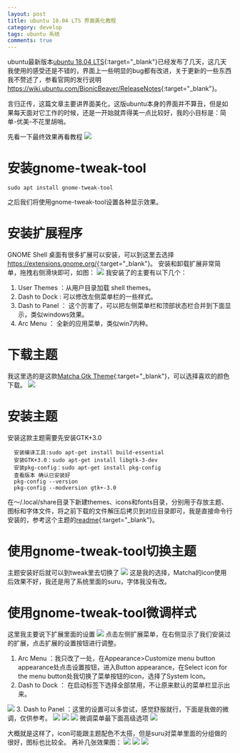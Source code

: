 ```yaml
---
layout: post
title: ubuntu 18.04 LTS 界面美化教程
category: develop
tags: ubuntu 系统
comments: true
---
```


ubuntu最新版本[ubuntu 18.04 LTS](https://www.ubuntu.com/download/desktop){:target="_blank"}已经发布了几天，这几天我使用的感受还是不错的，界面上一些明显的bug都有改进，关于更新的一些东西我不赘述了，参看官网的发行说明<https://wiki.ubuntu.com/BionicBeaver/ReleaseNotes>{:target="_blank"}。

言归正传，这篇文章主要讲界面美化，这版ubuntu本身的界面并不算丑，但是如果每天面对它工作的时候，还是一开始就弄得美一点比较好，我的小目标是：简单-优美-不花里胡哨。<!-- more -->

先看一下最终效果再看教程
![](https://ws1.sinaimg.cn/large/7bb8bd97gy1fu6o4aw7osj211y0lcb29.jpg)

# 安装gnome-tweak-tool

```shell
sudo apt install gnome-tweak-tool
```

之后我们将使用gnome-tweak-tool设置各种显示效果。

# 安装扩展程序

GNOME Shell 桌面有很多扩展可以安装，可以到这里去选择<https://extensions.gnome.org/>{:target="_blank"}。
安装和卸载扩展非常简单，拖拽右侧滑块即可，如图：
![](https://ws1.sinaimg.cn/large/7bb8bd97gy1fu6o5tveq0g20id060t94.gif)
我安装了的主要有以下几个：

1. User Themes ：从用户目录加载 shell themes。
2. Dash to Dock : 可以修改左侧菜单栏的一些样式。
3. Dash to Panel ： 这个厉害了，可以把左侧菜单栏和顶部状态栏合并到下面显示，类似windows效果。
4. Arc Menu ： 全新的应用菜单，类似win7内种。

# 下载主题

我这里选的是这款[Matcha Gtk Theme](https://www.gnome-look.org/p/1187179/){:target="_blank"}，可以选择喜欢的颜色下载。
![](https://ws1.sinaimg.cn/large/7bb8bd97gy1fu6o6ru9zwj20nw0f9mzb.jpg)

# 安装主题

安装这款主题需要先安装GTK+3.0

```shell
  安装编译工具:sudo apt-get install build-essential
  安装GTK+3.0：sudo apt-get install libgtk-3-dev
  安装pkg-config：sudo apt-get install pkg-config
  查看版本 确认已安装好
  pkg-config --version
  pkg-config --modversion gtk+-3.0
```

在～/.local/share目录下新建themes、icons和fonts目录，分别用于存放主题、图标和字体文件，将之前下载的文件解压后拷贝到对应目录即可，我是直接命令行安装的，参考这个主题的[readme](https://github.com/vinceliuice/matcha){:target="_blank"}。

# 使用gnome-tweak-tool切换主题

主题安装好后就可以到tweak里去切换了
![](https://ws1.sinaimg.cn/large/7bb8bd97gy1fu6o7q76j2j20jg0dvjsb.jpg)
这是我的选择，Matcha的icon使用后效果不好，我还是用了系统里面的suru，字体我没有改。

# 使用gnome-tweak-tool微调样式

这里我主要说下扩展里面的设置
![](https://ws1.sinaimg.cn/large/7bb8bd97gy1fu6o8bvg93j20jg0dvmyp.jpg)
点击左侧扩展菜单，在右侧显示了我们安装过的扩展，点击扩展的设置按钮进行调整。

1. Arc Menu ：我只改了一处，在Appearance>Customize menu button appearance处点击设置按钮，进入Button appearance，在Select icon for the menu button处我切换了菜单按钮的icon，选择了System Icon。
2. Dash to Dock ： 在启动标签下选择全部禁用，不让原来默认的菜单栏显示出来。

![](https://ws1.sinaimg.cn/large/7bb8bd97gy1fzl6fbdjb1j20h20cgab4.jpg)
3. Dash to Panel ：这里的设置可以多尝试，感觉舒服就行，下面是我做的微调，仅供参考。
![](https://ws1.sinaimg.cn/large/7bb8bd97gy1fu6o934x6sj20go0j6gmv.jpg)
![](https://ws1.sinaimg.cn/large/7bb8bd97gy1fu6o9z2ccoj20go0j6jsv.jpg)
![](https://ws1.sinaimg.cn/large/7bb8bd97gy1fu6oaed3vjj20go0j6myk.jpg)
微调菜单最下面高级选项
![](https://ws1.sinaimg.cn/large/7bb8bd97gy1fu6oaty10kj20a304njru.jpg)

大概就是这样了，icon可能跟主题配色不太搭，但是suru对菜单里面的分组做的很好，图标也比较全。
再补几张效果图：
![](https://ws1.sinaimg.cn/large/7bb8bd97gy1fu6obiwc6tj211y0lckjl.jpg)
![](https://ws1.sinaimg.cn/large/7bb8bd97gy1fu6obwlbymj20oq0fzwgh.jpg)
![](https://ws1.sinaimg.cn/large/7bb8bd97gy1fu6ocdf3ygg20g40h1e81.gif)
